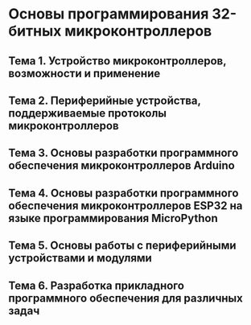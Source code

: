 # Основы программирования 32-битных микроконтроллеров

## Тема 1. Устройство микроконтроллеров, возможности и применение

## Тема 2. Периферийные устройства, поддерживаемые протоколы микроконтроллеров

## Тема 3. Основы разработки программного обеспечения микроконтроллеров Arduino

## Тема 4. Основы разработки программного обеспечения микроконтроллеров ESP32 на языке программирования MicroPython

## Тема 5. Основы работы с периферийными устройствами и модулями

## Тема 6. Разработка прикладного программного обеспечения для различных задач
